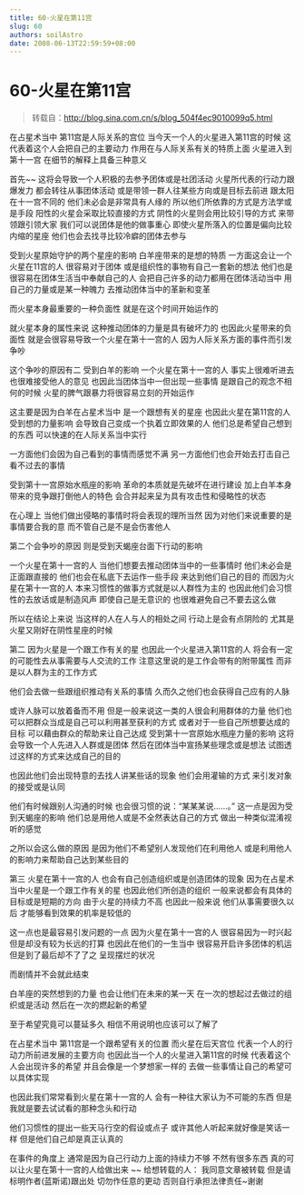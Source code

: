 ```yaml
---
title: 60-火星在第11宫
slug: 60
authors: soilAstro
date: 2008-06-13T22:59:59+08:00
---
```

# 60-火星在第11宫

> 转载自：http://blog.sina.com.cn/s/blog_504f4ec9010099q5.html

在占星术当中
第11宫是人际关系的宫位
当今天一个人的火星进入第11宫的时候
这代表着这个人会把自己的主要动力
作用在与人际关系有关的特质上面
火星进入到第十一宫
在细节的解释上具备三种意义


首先~~
这将会导致一个人积极的去参予团体或是社团活动
火星所代表的行动力跟爆发力
都会转往从事团体活动
或是带领一群人往某些方向或是目标去前进
跟太阳在十一宫不同的
他们未必会是非常具有人缘的
所以他们所依靠的方式是方法学或是手段
阳性的火星会采取比较直接的方式
阴性的火星则会用比较引导的方式
来带领跟引领大家
我们可以说团体是他的做事重心
即使火星所落入的位置是偏向比较内缩的星座
他们也会去找寻比较冷癖的团体去参与


受到火星原始守护的两个星座的影响
白羊座带来的是想的特质
一方面这会让一个火星在11宫的人
很容易对于团体
或是组织性的事物有自己一套新的想法
他们也是很容易在团体生活当中奉献自己的人
会把自己许多的动力都用在团体活动当中
用自己的力量或是某一种魄力
去推动团体当中的革新和变革


而火星本身最重要的一种负面性
就是在这个时间开始运作的


就火星本身的属性来说
这种推动团体的力量是具有破坏力的
也因此火星带来的负面性
就是会很容易导致一个火星在第十一宫的人
因为人际关系方面的事件而引发争吵


这个争吵的原因有二
受到白羊的影响
一个火星在第十一宫的人
事实上很难听进去也很难接受他人的意见
也因此当团体当中一但出现一些事情
是跟自己的观念不相何的时候
火星的脾气跟暴力将很容易立刻的开始运作


这主要是因为白羊在占星术当中
是一个跟想有关的星座
也因此火星在第11宫的人受到想的力量影响
会导致自己变成一个执着立即效果的人
他们总是希望自己想到的东西
可以快速的在人际关系当中实行


一方面他们会因为自己看到的事情而感觉不满
另一方面他们也会开始去打击自己看不过去的事情


受到第十一宫原始水瓶座的影响
革命的本质就是先破坏在进行建设
加上白羊本身带来的竞争跟打倒他人的特色
会合并起来呈为具有攻击性和侵略性的状态


在心理上
当他们做出侵略的事情时将会表现的理所当然
因为对他们来说重要的是事情要合我的意
而不管自己是不是会伤害他人


第二个会争吵的原因
则是受到天蝎座台面下行动的影响


一个火星在第十一宫的人
当他们想要去推动团体当中的一些事情时
他们未必会是正面跟直接的
他们也会在私底下去运作一些手段
来达到他们自己的目的
而因为火星在第十一宫的人
本来习惯性的做事方式就是以人群性为主的
也因此他们会习惯性的去放话或是制造风声
即使自己是无意识的
也很难避免自己不要去这么做


所以在结论上来说
当这样的人在人与人的相处之间
行动上是会有点阴险的
尤其是火星又刚好在阴性星座的时候


第二
因为火星是一个跟工作有关的星
也因此一个火星进入第11宫的人
将会有一定的可能性去从事需要与人交流的工作
注意这里说的是工作会带有的附带属性
而非是以人群为主的工作方式


他们会去做一些跟组织推动有关系的事情
久而久之他们也会获得自己应有的人脉


或许人脉可以放着备而不用
但是一般来说这一类的人很会利用群体的力量
他们也可以把群众当成是自己可以利用甚至获利的方式
或者对于一些自己所想要达成的目标
可以藉由群众的帮助来让自己达成
受到第十一宫原始水瓶座力量的影响
这将会导致一个人先进入人群或是团体
然后在团体当中宣扬某些理念或是想法
试图透过这样的方式来达成自己的目的


也因此他们会出现特意的去找人讲某些话的现象
他们会用灌输的方式
来引发对象的接受或是认同


他们有时候跟别人沟通的时候
也会很习惯的说：“某某某说……。”
这一点是因为受到天蝎座的影响
他们总是用他人或是不全然表达自己的方式
做出一种类似混淆视听的感觉


之所以会这么做的原因
是因为他们不希望别人发现他们在利用他人
或是利用他人的影响力来帮助自己达到某些目的


第三
火星在第十一宫的人
也会有自己创造组织或是创造团体的现象
因为在占星术当中火星是一个跟工作有关的星
也因此他们所创造的组织
一般来说都会有具体的目标或是短期的方向
由于火星的持续力不高
也因此一般来说
他们从事需要很久以后
才能够看到效果的机率是较低的


这一点也是最容易引发问题的一点
因为火星在第十一宫的人
很容易因为一时兴起但是却没有较为长远的打算
也因此在他们的一生当中
很容易开启许多团体的机运
但是到了最后却不了了之
呈现摆烂的状况


而剧情并不会就此结束


白羊座的突然想到的力量
也会让他们在未来的某一天
在一次的想起过去做过的组织或是活动
然后在一次的燃起新的希望


至于希望究竟可以蔓延多久
相信不用说明也应该可以了解了


在占星术当中
第11宫是一个跟希望有关的位置
而火星在后天宫位
代表一个人的行动力所前进发展的主要方向
也因此当一个人的火星进入第11宫的时候
代表着这个人会出现许多的希望
并且会像是一个梦想家一样的
去做一些事情让自己的希望可以具体实现


也因此我们常常看到火星在第十一宫的人
会有一种往大家认为不可能的东西
但是我就是要去试试看的那种念头和行动


他们习惯性的提出一些天马行空的假设或点子
或许其他人听起来就好像是笑话一样
但是他们自己却是真正认真的


在事件的角度上
通常是因为自己行动力上面的持续力不够
不然有很多东西
真的可以让火星在第十一宫的人给做出来
~~
给想转载的人：
我同意文章被转载
但是请标明作者(蓝斯诺)跟出处
切勿作任意的更动
否则自行承担法律责任~谢谢


 


  